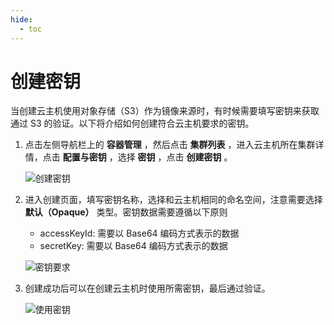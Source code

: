 ```yaml
---
hide:
  - toc
---
```


# 创建密钥

当创建云主机使用对象存储（S3）作为镜像来源时，有时候需要填写密钥来获取通过 S3 的验证。以下将介绍如何创建符合云主机要求的密钥。

1. 点击左侧导航栏上的 __容器管理__ ，然后点击 __集群列表__ ，进入云主机所在集群详情，点击 __配置与密钥__ ，选择 __密钥__ ，点击 __创建密钥__ 。

    ![创建密钥](https://docs.daocloud.io/daocloud-docs-images/docs/zh/docs/virtnest/images/secret01.png)

2. 进入创建页面，填写密钥名称，选择和云主机相同的命名空间，注意需要选择 __默认（Opaque）__ 类型。密钥数据需要遵循以下原则

    - accessKeyId: 需要以 Base64 编码方式表示的数据
    - secretKey: 需要以 Base64 编码方式表示的数据

    ![密钥要求](https://docs.daocloud.io/daocloud-docs-images/docs/zh/docs/virtnest/images/secret02.png)

3. 创建成功后可以在创建云主机时使用所需密钥，最后通过验证。

    ![使用密钥](https://docs.daocloud.io/daocloud-docs-images/docs/zh/docs/virtnest/images/secret03.png)
